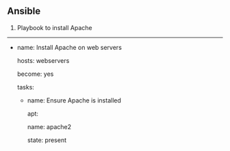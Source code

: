 ## Ansible 

1. Playbook to install Apache

---

- name: Install Apache on web servers

  hosts: webservers

  become: yes

  tasks:

    - name: Ensure Apache is installed
  
      apt:

        name: apache2

        state: present
